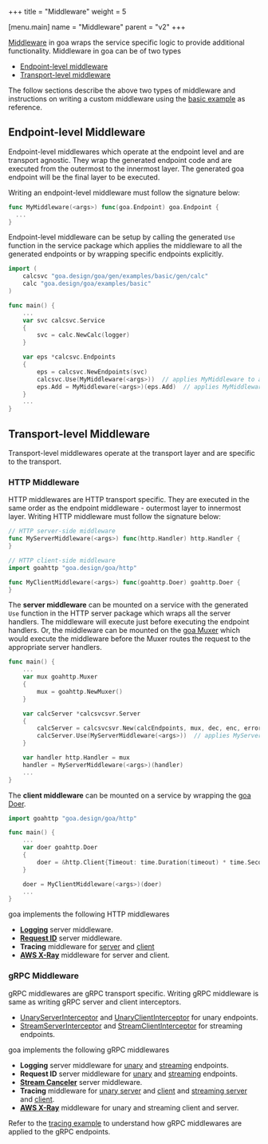 +++
title = "Middleware"
weight = 5

[menu.main]
name = "Middleware"
parent = "v2"
+++

[Middleware](https://godoc.org/goa.design/goa/middleware) in goa wraps the
service specific logic to provide additional functionality. Middleware in goa
can be of two types

* [Endpoint-level middleware](/v2/middleware/#endpoint-level-middleware)
* [Transport-level middleware](/v2/middleware/#transport-level-middleware)

The follow sections describe the above two types of middleware and instructions
on writing a custom middleware using the [basic
example](https://github.com/goadesign/goa/blob/v2/examples/basic) as reference.

## Endpoint-level Middleware

Endpoint-level middlewares which operate at the endpoint level and are transport
agnostic. They wrap the generated endpoint code and are executed from the
outermost to the innermost layer. The generated goa endpoint will be the final
layer to be executed.

Writing an endpoint-level middleware must follow the signature below:

```go
func MyMiddleware(<args>) func(goa.Endpoint) goa.Endpoint {
  ...
}
```
Endpoint-level middleware can be setup by calling the generated `Use` function
in the service package which applies the middleware to all the generated
endpoints or by wrapping specific endpoints explicitly.

```go
import (
    calcsvc "goa.design/goa/gen/examples/basic/gen/calc"
    calc "goa.design/goa/examples/basic"
)

func main() {
    ...
    var svc calcsvc.Service
    {
        svc = calc.NewCalc(logger)
    }

    var eps *calcsvc.Endpoints
    {
        eps = calcsvc.NewEndpoints(svc)
        calcsvc.Use(MyMiddleware(<args>))  // applies MyMiddleware to all endpoints in calc service
        eps.Add = MyMiddleware(<args>)(eps.Add)  // applies MyMiddleware to only the `add` endpoint
    }
    ...
}
```

## Transport-level Middleware

Transport-level middlewares operate at the transport layer and are specific to
the transport.

### HTTP Middleware

HTTP middlewares are HTTP transport specific. They are executed in the same
order as the endpoint middleware - outermost layer to innermost layer.
Writing HTTP middleware must follow the signature below:

```go
// HTTP server-side middleware
func MyServerMiddleware(<args>) func(http.Handler) http.Handler {
}

// HTTP client-side middleware
import goahttp "goa.design/goa/http"

func MyClientMiddleware(<args>) func(goahttp.Doer) goahttp.Doer {
}
```

The **server middleware** can be mounted on a service with the generated `Use`
function in the HTTP server package which wraps all the server handlers.  The
middleware will execute just before executing the endpoint handlers.  Or, the
middleware can be mounted on the [goa
Muxer](https://godoc.org/goa.design/goa/http#Muxer) which would execute the
middleware before the Muxer routes the request to the appropriate server
handlers.

```go
func main() {
    ...
    var mux goahttp.Muxer
    {
        mux = goahttp.NewMuxer()
    }

    var calcServer *calcsvcsvr.Server
    {
        calcServer = calcsvcsvr.New(calcEndpoints, mux, dec, enc, errorHandler(logger))
        calcServer.Use(MyServerMiddleware(<args>))  // applies MyServerMiddleware to all HTTP endpoints
    }

    var handler http.Handler = mux
    handler = MyServerMiddleware(<args>)(handler)
    ...
}
```

The **client middleware** can be mounted on a service by wrapping the [goa
Doer](https://godoc.org/goa.design/goa/http#Doer).
```go
import goahttp "goa.design/goa/http"

func main() {
    ...
    var doer goahttp.Doer
    {
        doer = &http.Client{Timeout: time.Duration(timeout) * time.Second}
    }

    doer = MyClientMiddleware(<args>)(doer)
    ...
}
```

goa implements the following HTTP middlewares

* [**Logging**](https://godoc.org/goa.design/goa/http/middleware#Log) server
  middleware.
* [**Request ID**](https://godoc.org/goa.design/goa/http/middleware#RequestID)
  server middleware.
* **Tracing** middleware for [server](https://godoc.org/goa.design/goa/http/middleware#Trace)
  and [client](https://godoc.org/goa.design/goa/http/middleware#WrapDoer)
* [**AWS X-Ray**](https://godoc.org/goa.design/goa/http/middleware/xray)
  middleware for server and client.

### gRPC Middleware

gRPC middlewares are gRPC transport specific. Writing gRPC middleware is same as
writing gRPC server and client interceptors.

* [UnaryServerInterceptor](https://godoc.org/google.golang.org/grpc#UnaryServerInterceptor)
and [UnaryClientInterceptor](https://godoc.org/google.golang.org/grpc#UnaryClientInterceptor)
for unary endpoints.
* [StreamServerInterceptor](https://godoc.org/google.golang.org/grpc#StreamServerInterceptor)
and [StreamClientInterceptor](https://godoc.org/google.golang.org/grpc#StreamClientInterceptor)
for streaming endpoints.

goa implements the following gRPC middlewares

* **Logging** server middleware for [unary](https://godoc.org/goa.design/goa/grpc/middleware#UnaryServerLog)
  and [streaming](https://godoc.org/goa.design/goa/grpc/middleware#StreamServerLog)
  endpoints.
* **Request ID** server middleware for [unary](https://godoc.org/goa.design/goa/grpc/middleware#UnaryRequestID)
  and [streaming](https://godoc.org/goa.design/goa/grpc/middleware#StreamRequestID)
  endpoints.
* [**Stream Canceler**](https://godoc.org/goa.design/goa/grpc/middleware#StreamCanceler)
  server middleware.
* **Tracing** middleware for [unary server](https://godoc.org/goa.design/goa/grpc/middleware#UnaryServerTrace)
  and [client](https://godoc.org/goa.design/goa/grpc/middleware#UnaryClientTrace)
  and [streaming server](https://godoc.org/goa.design/goa/grpc/middleware#StreamServerTrace) and [client](https://godoc.org/goa.design/goa/grpc/middleware#StreamClientTrace).
* [**AWS X-Ray**](https://godoc.org/goa.design/goa/grpc/middleware/xray)
  middleware for unary and streaming client and server.

Refer to the [tracing example](https://github.com/goadesign/goa/blob/v2/examples/tracing)
to understand how gRPC middlewares are applied to the gRPC endpoints.
